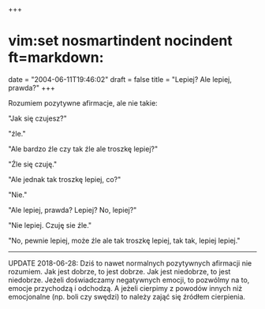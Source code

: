 +++
# vim:set nosmartindent nocindent ft=markdown:
date = "2004-06-11T19:46:02"
draft = false
title = "Lepiej? Ale lepiej, prawda?"
+++

Rozumiem pozytywne afirmacje, ale nie takie:  
  
"Jak się czujesz?"  
  
"źle."  
  
"Ale bardzo źle czy tak źle ale troszkę lepiej?"  
  
"Źle się czuję."  
  
"Ale jednak tak troszkę lepiej, co?"  
  
"Nie."  
  
"Ale lepiej, prawda? Lepiej? No, lepiej?"  
  
"Nie lepiej. Czuję sie źle."  
  
"No, pewnie lepiej, może źle ale tak troszkę lepiej, tak tak, lepiej lepiej."

----

UPDATE 2018-06-28: Dziś to nawet normalnych pozytywnych afirmacji nie rozumiem.
Jak jest dobrze, to jest dobrze. Jak jest niedobrze, to jest niedobrze. Jeżeli
doświadczamy negatywnych emocji, to pozwólmy na to, emocje przychodzą
i odchodzą. A jeżeli cierpimy z powodów innych niż emocjonalne (np. boli czy
swędzi) to należy zająć się źródłem cierpienia.

